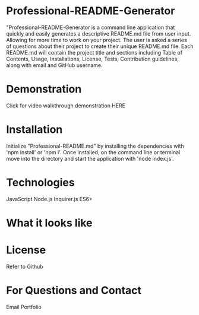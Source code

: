 # Professional-README-Generator
"Professional-README-Generator is a command line application that quickly and easily generates a descriptive README.md file from user input. Allowing for more time to work on your project. The user is asked a series of questions about their project to create their unique README.md file. Each README.md will contain the project title and sections including Table of Contents, Usage, Installations, License, Tests, Contribution guidelines, along with email and GitHub username.

# Demonstration
Click for video walkthrough demonstration HERE

# Installation

Initialize "Professional-README.md" by installing the dependencies with 'npm install' or 'npm i'. Once installed, on the command line or terminal move into the directory and start the application with 'node index.js'.

# Technologies 

JavaScript
Node.js
Inquirer.js
ES6+

# What it looks like


# License

Refer to Github

# For Questions and Contact

Email
Portfolio




